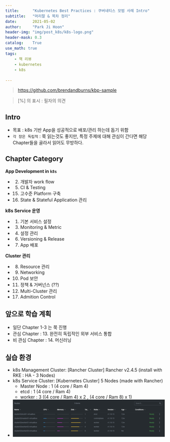 ```yaml
---
title:      "Kubernetes Best Practices : 쿠버네티스 모범 사례 Intro"
subtitle:   "머리말 & 목차 정리"
date:       2021-05-02
author:     "Park Ji Hoon"
header-img: "img/post_k8s/k8s-logo.png"
header-mask: 0.3
catalog:    True
use_math: true
tags:
    - 책 리뷰
    - kubernetes
    - k8s

---
```

> https://github.com/brendandburns/kbp-sample
> 

> [%] 의 표시 : 필자의 의견  

## Intro
- 목표 : k8s 기반 App을 성공적으로 배포/관리 하는데 돕기 위함
- `각 장은 독립적` : 쭉 읽는것도 좋지만, 특정 주제에 대해 관심이 간다면 해당 Chapter들을 골라서 읽어도 무방하다.


## Chapter Category
**App Development in `k8s`**
- 2. 개발자 work flow
- 5. CI & Testing
- 15. 고수준 Platform 구축
- 16. State & Stateful Application 관리

**k8s Service 운영**
- 1. 기본 서비스 설정
- 3. Monitoring & Metric
- 4. 설정 관리
- 6. Versioning & Release
- 7. App 배포

**Cluster 관리**
- 8. Resource 관리
- 9. Networking
- 10. Pod 보안
- 11. 정책 & 거버넌스 (??)
- 12. Multi-Cluster 관리
- 17. Admition Control


## 앞으로 학습 계획
- 일단 Chapter 1-3 는 쭉 진행
- 관심 Chapter : 13. 완전히 독립적인 외부 서비스 통합
- 비 관심 Chapter : 14. 머신러닝

## 실습 환경
- k8s Management Cluster: [Rancher Cluster] Rancher v2.4.5 (install with RKE : HA - 3 Nodes)
- k8s Service Cluster: [Kubernetes Cluster] 5 Nodes (made with Rancher)
    - Master Node : 1 (4 core / Ram 4)
    - etcd : 1 (4 core / Ram 4)
    - worker : 3 ((4 core / Ram 4) x 2 , (4 core / Ram 8) x 1)
- ![cluster info](/img/post_k8s/posting/cluster02-nodes.PNG)